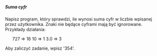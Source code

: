 ##### Suma cyfr

Napisz program, który sprawdzi, ile wynosi suma cyfr w liczbie wpisanej przez użytkownika. Znaki nie będące cyframi mają być ignorowane. Przykłady działania:
<ol>
727 => 16
10 => 1
3.0 => 3
</ol>

Aby zaliczyć zadanie, wpisz '354'.
